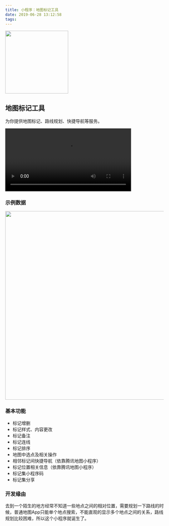 ```yaml
---
title: 小程序：地图标记工具
date: 2019-06-28 13:12:58
tags:
---
```


<img src="http://qiniu.e12e.com/2019/06/28/gh_b39d0dd9adb5_1280-new.jpg" width="200px" />

## 地图标记工具

为你提供地图标记、路线规划、快捷导航等服务。

<!-- more -->

<video src="http://qiniu.e12e.com/2019/06/28/Screenrecorder-2019-06-28-21-41-56-653.mp4" width="400px" controls></video>



### 示例数据

<img src="http://qiniu.e12e.com/2019/07/08/QQ%E5%9B%BE%E7%89%8720190702211314-after.png" width="600px" />

### 基本功能

- 标记增删
- 标记样式、内容更改
- 标记备注
- 标记连线
- 标记排序
- 地图中选点及相关操作
- 相邻标记间快捷导航（依靠腾讯地图小程序）
- 标记位置相关信息（依靠腾讯地图小程序）
- 标记集小程序码
- 标记集分享

### 开发缘由

去到一个陌生的地方经常不知道一些地点之间的相对位置，需要规划一下路线的时候，普通地图App只能单个地点搜索，不能直观的显示多个地点之间的关系，路线规划比较困难，所以这个小程序就诞生了。